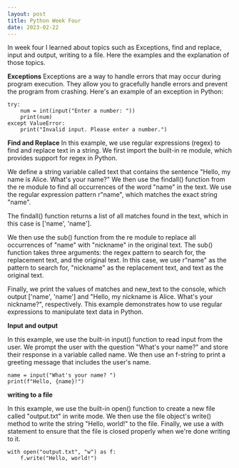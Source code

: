 ```yaml
---
layout: post
title: Python Week Four
date: 2023-02-22
---
```

In week four I learned about topics such as Exceptions, find and replace, input and output, writing to a file. Here the examples and the explanation of those topics.

**Exceptions**
Exceptions are a way to handle errors that may occur during program execution. They allow you to gracefully handle errors and prevent the program from crashing. Here's an example of an exception in Python:

```
try:
    num = int(input("Enter a number: "))
    print(num)
except ValueError:
    print("Invalid input. Please enter a number.")
```

**Find and Replace**
In this example, we use regular expressions (regex) to find and replace text in a string. We first import the built-in re module, which provides support for regex in Python.

We define a string variable called text that contains the sentence "Hello, my name is Alice. What's your name?" We then use the findall() function from the re module to find all occurrences of the word "name" in the text. We use the regular expression pattern r"name", which matches the exact string "name".

The findall() function returns a list of all matches found in the text, which in this case is ['name', 'name'].

We then use the sub() function from the re module to replace all occurrences of "name" with "nickname" in the original text. The sub() function takes three arguments: the regex pattern to search for, the replacement text, and the original text. In this case, we use r"name" as the pattern to search for, "nickname" as the replacement text, and text as the original text.

Finally, we print the values of matches and new_text to the console, which output ['name', 'name'] and "Hello, my nickname is Alice. What's your nickname?", respectively. This example demonstrates how to use regular expressions to manipulate text data in Python.

**Input and output**

In this example, we use the built-in input() function to read input from the user. We prompt the user with the question "What's your name?" and store their response in a variable called name. We then use an f-string to print a greeting message that includes the user's name.

```
name = input("What's your name? ")
print(f"Hello, {name}!")

```

**writing to a file**

In this example, we use the built-in open() function to create a new file called "output.txt" in write mode. We then use the file object's write() method to write the string "Hello, world!" to the file. Finally, we use a with statement to ensure that the file is closed properly when we're done writing to it.

```
with open("output.txt", "w") as f:
    f.write("Hello, world!")

```
